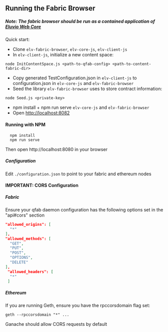 ## Running the Fabric Browser

##### Note: The fabric browser should be run as a contained application of [Eluvio Web Core](https://github.com/eluv-io/elv-web-core)

Quick start:
- Clone ```elv-fabric-browser```, ```elv-core-js```, ```elv-client-js```
- In ```elv-client-js```, initialize a new content space:
```
node InitContentSpace.js <path-to-qfab-config> <path-to-content-fabric-dir>
```
- Copy generated TestConfiguration.json in ```elv-client-js``` to configuration.json in ```elv-core-js``` and ```elv-fabric-browser```
- Seed the library ```elv-fabric-browser``` uses to store contract information:
```
node Seed.js <private-key>
```
- npm install + npm run serve ```elv-core-js``` and ```elv-fabric-browser```
- Open [http://localhost:8082](http://localhost:8082)


#### Running with NPM

```
  npm install
  npm run serve
```

Then open http://localhost:8080 in your browser

##### Configuration
Edit ```./configuration.json``` to point to your fabric and ethereum nodes


#### IMPORTANT: CORS Configuration

##### Fabric

Ensure your qfab daemon configuration has the following options set
in the "api#cors" section

```json
"allowed_origins": [
  "*"
],
"allowed_methods": [
  "GET",
  "PUT",
  "POST",
  "OPTIONS",
  "DELETE"
],
 "allowed_headers": [
  "*"
 ]
```

##### Ethereum

If you are running Geth, ensure you have the rpccorsdomain flag set:

```geth --rpccorsdomain "*" ...```

Ganache should allow CORS requests by default
